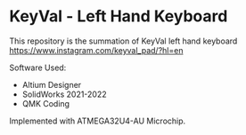 # KeyVal - Left Hand Keyboard
This repository is the summation of KeyVal left hand keyboard 
https://www.instagram.com/keyval_pad/?hl=en

Software Used:
- Altium Designer
- SolidWorks 2021-2022
- QMK Coding 

Implemented with ATMEGA32U4-AU Microchip.


